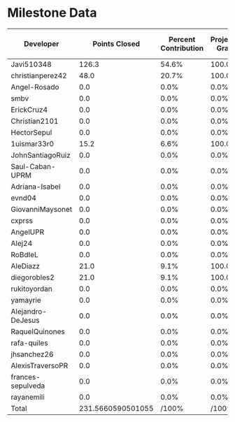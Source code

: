 # Milestone Data

| Developer | Points Closed | Percent Contribution | Projected Grade | Lecture Topic Tasks |
| --------- | ------------- | -------------------- | --------------- | ------------------- |
| Javi510348 | 126.3 | 54.6% | 100.0% | 0 |
| christianperez42 | 48.0 | 20.7% | 100.0% | 0 |
| Angel-Rosado | 0.0 | 0.0% | 0.0% | 0 |
| smbv | 0.0 | 0.0% | 0.0% | 0 |
| ErickCruz4 | 0.0 | 0.0% | 0.0% | 0 |
| Christian2101 | 0.0 | 0.0% | 0.0% | 0 |
| HectorSepul | 0.0 | 0.0% | 0.0% | 0 |
| 1uismar33r0 | 15.2 | 6.6% | 100.0% | 0 |
| JohnSantiagoRuiz | 0.0 | 0.0% | 0.0% | 0 |
| Saul-Caban-UPRM | 0.0 | 0.0% | 0.0% | 0 |
| Adriana-Isabel | 0.0 | 0.0% | 0.0% | 0 |
| evnd04 | 0.0 | 0.0% | 0.0% | 0 |
| GiovanniMaysonet | 0.0 | 0.0% | 0.0% | 0 |
| cxprss | 0.0 | 0.0% | 0.0% | 0 |
| AngelUPR | 0.0 | 0.0% | 0.0% | 0 |
| Alej24 | 0.0 | 0.0% | 0.0% | 0 |
| RoBdIeL | 0.0 | 0.0% | 0.0% | 0 |
| AleDiazz | 21.0 | 9.1% | 100.0% | 0 |
| diegorobles2 | 21.0 | 9.1% | 100.0% | 0 |
| rukitoyordan | 0.0 | 0.0% | 0.0% | 0 |
| yamayrie | 0.0 | 0.0% | 0.0% | 0 |
| Alejandro-DeJesus | 0.0 | 0.0% | 0.0% | 0 |
| RaquelQuinones | 0.0 | 0.0% | 0.0% | 0 |
| rafa-quiles | 0.0 | 0.0% | 0.0% | 0 |
| jhsanchez26 | 0.0 | 0.0% | 0.0% | 0 |
| AlexisTraversoPR | 0.0 | 0.0% | 0.0% | 0 |
| frances-sepulveda | 0.0 | 0.0% | 0.0% | 0 |
| rayanemili | 0.0 | 0.0% | 0.0% | 0 |
| Total | 231.5660590501055 | /100% | /100% | 0 |
